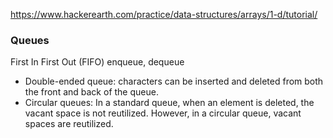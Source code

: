 https://www.hackerearth.com/practice/data-structures/arrays/1-d/tutorial/

### Queues
First In First Out (FIFO)
enqueue, dequeue

- Double-ended queue: characters can be inserted and deleted from both the front and back of the queue.
- Circular queues: In a standard queue, when an element is deleted, the vacant space is not reutilized. However, in a circular queue, vacant spaces are reutilized.